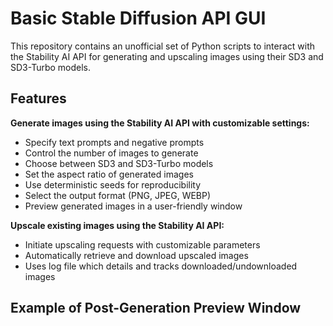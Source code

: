 # Basic Stable Diffusion API GUI

This repository contains an unofficial set of Python scripts to interact with the Stability AI API for generating and upscaling images using their SD3 and SD3-Turbo models.

## Features

**Generate images using the Stability AI API with customizable settings:**
- Specify text prompts and negative prompts
 - Control the number of images to generate
 - Choose between SD3 and SD3-Turbo models
 - Set the aspect ratio of generated images
 - Use deterministic seeds for reproducibility
 - Select the output format (PNG, JPEG, WEBP)
 - Preview generated images in a user-friendly window

**Upscale existing images using the Stability AI API:**
 - Initiate upscaling requests with customizable parameters
 - Automatically retrieve and download upscaled images
- Uses log file which details and tracks downloaded/undownloaded images

## Example of Post-Generation Preview Window
